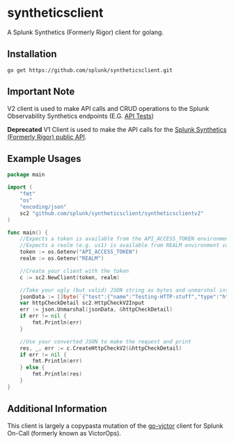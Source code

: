 # syntheticsclient
A Splunk Synthetics (Formerly Rigor) client for golang.

## Installation
`go get https://github.com/splunk/syntheticsclient.git`

## Important Note

V2 client is used to make API calls and CRUD operations to the Splunk Observability Synthetics endpoints (E.G. [API Tests](https://dev.splunk.com/observability/reference/api/synthetics_api_tests/))

**Deprecated** V1 Client is used to make the API calls for the [Splunk Synthetics (Formerly Rigor) public API](https://monitoring-api.rigor.com/). 

## Example Usages
```go
package main

import (
	"fmt"
	"os"
	"encoding/json"
	sc2 "github.com/splunk/syntheticsclient/syntheticsclientv2"
)

func main() {
	//Expects a token is available from the API_ACCESS_TOKEN environment variable
	//Expects a realm (e.g. us1) is available from REALM environment variable
	token := os.Getenv("API_ACCESS_TOKEN")
	realm := os.Getenv("REALM")

	//Create your client with the token
	c := sc2.NewClient(token, realm)

	//Take your ugly (but valid) JSON string as bytes and unmarshal into a CreateHttpCheckV2 struct
	jsonData := []byte(`{"test":{"name":"Testing-HTTP-stuff","type":"http","url":"https://www.splunk.com","location_ids":["aws-us-east-1","aws-ap-northeast-3"],"frequency":10,"scheduling_strategy":"round_robin","active":true,"request_method":"GET","body":null,"headers":[{"name":"supercool","value":"batman"},{"name":"ajx-back","value":"peeko"}]}}`)
	var httpCheckDetail sc2.HttpCheckV2Input
	err := json.Unmarshal(jsonData, &httpCheckDetail)
	if err != nil {
		fmt.Println(err)
	}

	//Use your converted JSON to make the request and print
	res, _, err := c.CreateHttpCheckV2(&httpCheckDetail)
	if err != nil {
		fmt.Println(err)
	} else {
		fmt.Println(res)
	}
}
```

## Additional Information
This client is largely a copypasta mutation of the [go-victor](https://github.com/victorops/go-victorops) client for Splunk On-Call (formerly known as VictorOps).